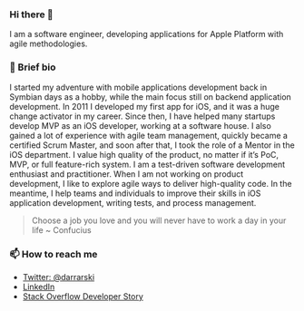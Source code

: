 ### Hi there 👋

I am a software engineer, developing applications for Apple Platform with agile methodologies.

### 📝 Brief bio

I started my adventure with mobile applications development back in Symbian days as a hobby, while the main focus still on backend application development. In 2011 I developed my first app for iOS, and it was a huge change activator in my career. Since then, I have helped many startups develop MVP as an iOS developer, working at a software house. I also gained a lot of experience with agile team management, quickly became a certified Scrum Master, and soon after that, I took the role of a Mentor in the iOS department. I value high quality of the product, no matter if it’s PoC, MVP, or full feature-rich system. I am a test-driven software development enthusiast and practitioner. When I am not working on product development, I like to explore agile ways to deliver high-quality code. In the meantime, I help teams and individuals to improve their skills in iOS application development, writing tests, and process management.

> Choose a job you love and you will never have to work a day in your life ~ Confucius

### 📫 How to reach me

- [Twitter: @darrarski](twitter-profile)
- [LinkedIn](linkedin-profile)
- [Stack Overflow Developer Story](stackoverflow-devloper-story)

[twitter-profile]: https://twitter.com/darrarski
[linkedin-profile]: https://www.linkedin.com/in/darrarski
[stackoverflow-devloper-story]: https://stackoverflow.com/story/darrarski

<!--
**darrarski/darrarski** is a ✨ _special_ ✨ repository because its `README.md` (this file) appears on your GitHub profile.

Here are some ideas to get you started:

- 🔭 I’m currently working on ...
- 🌱 I’m currently learning ...
- 👯 I’m looking to collaborate on ...
- 🤔 I’m looking for help with ...
- 💬 Ask me about ...
- 📫 How to reach me: ...
- 😄 Pronouns: ...
- ⚡ Fun fact: ...
-->

